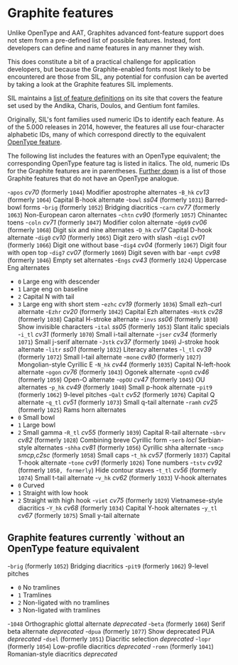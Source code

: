 Graphite features
=================

Unlike OpenType and AAT, Graphites advanced font-feature support does
not stem from a pre-defined list of possible features.  Instead, font
developers can define and name features in any manner they wish.

This does constitute a bit of a practical challenge for application
developers, but because the Graphite-enabled fonts most likely to be
encountered are those from SIL, any potential for confusion can be
averted by taking a look at the Graphite features SIL implements.

SIL maintains a [list of feature
definitions](http://scripts.sil.org/SILUnicodeRF_Features) on its site
that covers the feature set used by the Andika, Charis, Doulos, and
Gentium font familes.

Originally, SIL's font families used numeric IDs to identify each
feature.  As of the 5.000 releases in 2014, however, the features all
use four-character alphabetic IDs, many of which correspond directly
to the equivalent [OpenType feature](opentype-features.md).

The following list includes the features with an OpenType equivalent;
the corresponding OpenType feature tag is listed in italics.  The old,
numeric IDs for the Graphite features are in parentheses.
[Further down](#nonotf) is a list of those Graphite features that do not have an
OpenType analogue.

-`apos`	*cv70*	(formerly `1044`) Modifier apostrophe alternates
-`B_hk`	*cv13*	(formerly `1064`) Capital B-hook alternate
-`bowl`	*ss04*	(formerly `1031`) Barred-bowl forms
-`brig`		(formerly `1052`) Bridging diacritics
-`carn`	*cv77*	(formerly `1063`) Non-European caron alternates
-`chtn`	*cv90*	(formerly `1057`) Chinantec toens
-`coln`	*cv71*	(formerly `1047`) Modifier colon alternate
-`dg69`	*cv06*	(formerly `1068`) Digit six and nine alternates
-`D_hk`	*cv17*	Capital D-hook alternate
-`dig0`	*cv10*	(formerly `1065`) Digit zero with slash
-`dig1`	*cv01*	(formerly `1066`) Digit one without base
-`dig4`	*cv04*	(formerly `1067`) Digit four with open top
-`dig7`	*cv07*	(formerly `1069`) Digit seven with bar
-`empt`	*cv98*	(formerly `1046`) Empty set alternates
-`Engs`	*cv43*	(formerly `1024`) Uppercase Eng alternates
 - `0` Large eng with descender
 - `1` Large eng on baseline
 - `2` Capital N with tail
 - `3` Large eng with short stem
-`ezhc`	*cv19*	(formerly `1036`) Small ezh-curl alternate
-`Ezhr`	*cv20*	(formerly `1042`) Capital Ezh alternates
-`Hstk`	*cv28*	(formerly `1038`) Capital H-stroke alternate
-`invs`	*ss06*	(formerly `1030`) Show invisible characters
-`ital`	*ss05*	(formerly `1053`) Slant italic specials
-`i_tl`	*cv31*	(formerly `1070`) Small i-tail alternate
-`jser`	*cv34*	(formerly `1071`) Small j-serif alternate
-`Jstk`	*cv37*	(formerly `1049`) J-stroke hook alternate
-`litr`	*ss01*	(formerly `1032`) Literacy alternates
-`l_tl`	*cv39*	(formerly `1072`) Small l-tail alternate
-`mone`	*cv80*	(formerly `1027`) Mongolian-style Cyrillic E
-`N_hk`	*cv44*	(formerly `1035`) Capital N-left-hook alternate
-`ogon`	*cv76*	(formerly `1043`) Ogonek alternate
-`opnO`	*cv46*	(formerly `1059`) Open-O alternate
-`opOU`	*cv47*	(formerly `1045`) OU alternates
-`p_hk`	*cv49*	(formerly `1040`) Small p-hook alternate
-`pit9`		(formerly `1062`) 9-level pitches
-`Qalt`	*cv52*	(formerly `1076`) Capital Q alternate
-`q_tl`	*cv51*	(formerly `1073`) Small q-tail alternate
-`ramh`	*cv25*	(formerly `1025`) Rams horn alternates
 - `0` Small bowl
 - `1` Large bowl
 - `2` Small gamma
-`R_tl`	*cv55*	(formerly `1039`) Capital R-tail alternate
-`sbrv`	*cv82*	(formerly `1028`) Combining breve Cyrillic form
-`serb`	*locl*	Serbian-style alternates
-`shha`	*cv81*	(formerly `1056`) Cyrillic shha alternate
-`smcp`	*smcp,c2sc*	(formerly `1058`) Small caps
-`t_hk`	*cv57*	(formerly `1037`) Capital T-hook alternate
-`tone`	*cv91*	(formerly `1026`) Tone numbers
-`tstv`	*cv92*	(formerly `1050, formerly`) Hide contour staves
-`t_tl`	*cv56*	(formerly `1074`) Small t-tail alternate
-`v_hk`	*cv62*	(formerly `1033`) V-hook alternates
 - `0` Curved
 - `1` Straight with low hook
 - `2` Straight with high hook
-`viet`	*cv75*	(formerly `1029`) Vietnamese-style diacritics
-`Y_hk`	*cv68*	(formerly `1034`) Capital Y-hook alternates
-`y_tl`	*cv67*	(formerly `1075`) Small y-tail alternate

<a name="nonotf"></a>

Graphite features currently `without an OpenType feature equivalent
------------------------------------------------------------------

-`brig`		(formerly `1052`) Bridging diacritics 
-`pit9`		(formerly `1062`) 9-level pitches
 - `0`	No tramlines
 - `1`	Tramlines
 - `2`	Non-ligated with no tramlines
 - `3`	Non-ligated with tramlines

-`1048`		Orthographic glottal alternate *deprecated*
-`beta`		(formerly `1060`) Serif beta alternate *deprecated*
-`dpua`		(formerly `1077`) Show deprecated PUA *deprecated*
-`dsel`		(formerly `1051`) Diacritic selection *deprecated*
-`lopr`		(formerly `1054`) Low-profile diacritics *deprecated*
-`romn`		(formerly `1041`) Romanian-style diacritics *deprecated*
